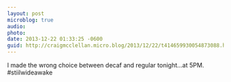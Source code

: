 ```yaml
---
layout: post
microblog: true
audio: 
photo: 
date: 2013-12-22 01:33:25 -0600
guid: http://craigmcclellan.micro.blog/2013/12/22/t414659930054873088.html
---
```

I made the wrong choice between decaf and regular tonight…at 5PM. #stiilwideawake
